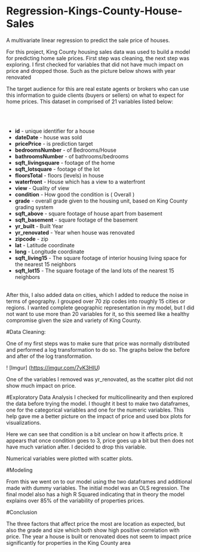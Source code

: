 # Regression-Kings-County-House-Sales
A multivariate linear regression to predict the sale price of houses.

For this project, King County housing sales data was used to build a model for predicting home sale prices. First step was cleaning, the next step was exploring. I first checked for variables that did not have much impact on price and dropped those. Such as the picture below shows with year renovated

The target audience for this are real estate agents or brokers who can use this information to guide clients (buyers or sellers) on what to expect for home prices. 
This dataset in comprised of 21 variables listed below:

<br><br>

* **id** - unique identifier for a house
* **dateDate** - house was sold
* **pricePrice** -  is prediction target
* **bedroomsNumber** -  of Bedrooms/House
* **bathroomsNumber** -  of bathrooms/bedrooms
* **sqft_livingsquare** -  footage of the home
* **sqft_lotsquare** -  footage of the lot
* **floorsTotal** -  floors (levels) in house
* **waterfront** - House which has a view to a waterfront
* **view** - Quality of view
* **condition** - How good the condition is ( Overall )
* **grade** - overall grade given to the housing unit, based on King County grading system
* **sqft_above** - square footage of house apart from basement
* **sqft_basement** - square footage of the basement
* **yr_built** - Built Year
* **yr_renovated** - Year when house was renovated
* **zipcode** - zip
* **lat** - Latitude coordinate
* **long** - Longitude coordinate
* **sqft_living15** - The square footage of interior housing living space for the nearest 15 neighbors
* **sqft_lot15** - The square footage of the land lots of the nearest 15 neighbors
<br><br>

After this, I also added data on cities, which I added to reduce the noise in terms of geography. I grouped over 70 zip codes into roughly 15 cities or regions. I wanted complete geographic representation in my model, but I did not want to use more than 20 variables for it, so this seemed like a healthy compromise given the size and variety of King County.
 
#Data Cleaning:

One of my first steps was to make sure that price was normally distributed and performed a log transformation to do so.  The graphs below the before and after of the log transformation.

! [Imgur] (https://imgur.com/7vK3HIU)

One of the variables I removed was yr_renovated, as the scatter plot did not show much impact on price. 
                                                          
#Exploratory Data Analysis
I checked for multicollinearity and then explored the data before trying the model. I thought it best to make two dataframes, one for the categorical variables and one for the numeric variables. This help gave me a better picture on the impact of price and used box plots for visualizations. 

                    

Here we can see that condition is a bit unclear on how it affects price. It appears that once condition goes to 3, price goes up a bit but then does not have much variation after.  I decided to drop this variable. 




Numerical variables were plotted with scatter plots. 
    
						                                   
                     
#Modeling

From this we went on to our model using the two dataframes and additional made with dummy variables. The initial model was an OLS regression. The final model also has a high R Squared indicating that in theory the model explains over 85% of the variability of properties prices.
				

#Conclusion

The three factors that affect price the most are location as expected, but also the grade and size which both show high positive correlation with price. The year a house is built or renovated does not seem to impact price significantly for properties in the King County area

 
